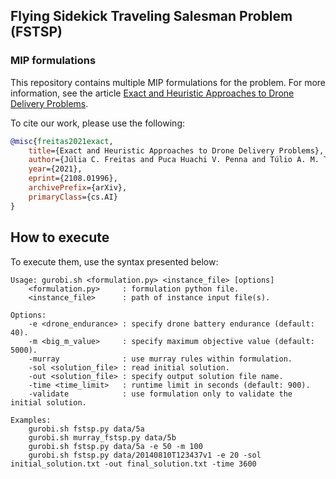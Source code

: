## Flying Sidekick Traveling Salesman Problem (FSTSP)

### MIP formulations

This repository contains multiple MIP formulations for the problem. For more information, see the article [Exact and Heuristic Approaches to Drone Delivery Problems](https://arxiv.org/abs/2108.01996).

To cite our work, please use the following:

```bib
@misc{freitas2021exact,
    title={Exact and Heuristic Approaches to Drone Delivery Problems}, 
    author={Júlia C. Freitas and Puca Huachi V. Penna and Túlio A. M. Toffolo},
    year={2021},
    eprint={2108.01996},
    archivePrefix={arXiv},
    primaryClass={cs.AI}
}
```

## How to execute

To execute them, use the syntax presented below:

```
Usage: gurobi.sh <formulation.py> <instance_file> [options]
    <formulation.py>     : formulation python file.
    <instance_file>      : path of instance input file(s).

Options:
    -e <drone_endurance> : specify drone battery endurance (default: 40).
    -m <big_m_value>     : specify maximum objective value (default: 5000).
    -murray              : use murray rules within formulation.
    -sol <solution_file> : read initial solution.
    -out <solution_file> : specify output solution file name.
    -time <time_limit>   : runtime limit in seconds (default: 900).
    -validate            : use formulation only to validate the initial solution.
    
Examples:
    gurobi.sh fstsp.py data/5a
    gurobi.sh murray_fstsp.py data/5b
    gurobi.sh fstsp.py data/5a -e 50 -m 100
    gurobi.sh fstsp.py data/20140810T123437v1 -e 20 -sol initial_solution.txt -out final_solution.txt -time 3600 
```
